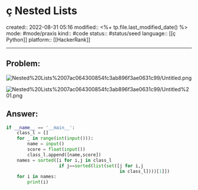 # ç Nested Lists
created:: 2022-08-31 05:16
modified:: <%+ tp.file.last_modified_date() %>
mode: #mode/praxis 
kind:: #code
status:: #status/seed
language:: [[ç Python]]
platform:: [[HackerRank]]
***


## **Problem:**

![Nested%20Lists%2007ac064300854fc3ab896f3ae0631c99/Untitled.png](Untitled%207.png)

![Nested%20Lists%2007ac064300854fc3ab896f3ae0631c99/Untitled%201.png](Untitled%201%203.png)

## Answer:

```python
if __name__ == '__main__':
    class_l = []
    for _ in range(int(input())):
        name = input()
        score = float(input())
        class_l.append([name,score])
    names = sorted([i for i,j in class_l 
                    if j==sorted(list(set([j for i,j 
                                           in class_l])))[1]])
    for i in names:
        print(i)
```